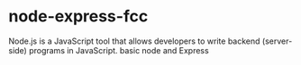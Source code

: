 # node-express-fcc
Node.js is a JavaScript tool that allows developers to write backend (server-side) programs in JavaScript.
basic node and Express
